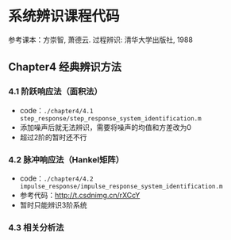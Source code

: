 # 系统辨识课程代码

参考课本：方崇智, 萧德云. 过程辨识: 清华大学出版社, 1988

## Chapter4 经典辨识方法

### 4.1 阶跃响应法（面积法）

- code：`./chapter4/4.1 step_response/step_response_system_identification.m`
- 添加噪声后就无法辨识，需要将噪声的均值和方差改为0
- 超过2阶的暂时还不行

### 4.2 脉冲响应法（Hankel矩阵）

- code：`./chapter4/4.2 impulse_response/impulse_response_system_identification.m`
- 参考代码：http://t.csdnimg.cn/rXCcY
- 暂时只能辨识3阶系统

### 4.3 相关分析法
